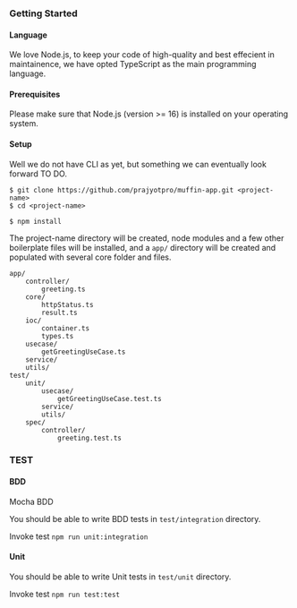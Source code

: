 ### Getting Started

#### Language
We love Node.js, to keep your code of high-quality and best effecient in maintainence, we have opted TypeScript as the main programming language.

#### Prerequisites
Please make sure that Node.js (version >= 16) is installed on your operating system.

#### Setup
Well we do not have CLI as yet, but something we can eventually look forward TO DO.
```
$ git clone https://github.com/prajyotpro/muffin-app.git <project-name>
$ cd <project-name>

$ npm install
```

The project-name directory will be created, node modules and a few other boilerplate files will be installed, and a `app/` directory will be created and populated with several core folder and files.

```
app/
    controller/
        greeting.ts
    core/
        httpStatus.ts
        result.ts
    ioc/
        container.ts
        types.ts
    usecase/
        getGreetingUseCase.ts
    service/
    utils/
test/
    unit/
        usecase/
            getGreetingUseCase.test.ts
        service/
        utils/
    spec/
        controller/
            greeting.test.ts
```


### TEST
#### BDD
Mocha BDD

You should be able to write BDD tests in `test/integration` directory.

Invoke test `npm run unit:integration`

#### Unit

You should be able to write Unit tests in `test/unit` directory.

Invoke test `npm run test:test`
